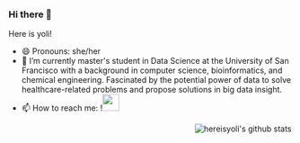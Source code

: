 ### Hi there 👋
Here is yoli!
- 😄 Pronouns: she/her
- 🔭 I’m currently master's student in Data Science at the University of San Francisco with a background in computer science, bioinformatics, and chemical engineering. Fascinated by the potential power of data to solve healthcare-related problems and propose solutions in big data insight.
- 📫 How to reach me: !<a href="https://www.linkedin.com/in/you-yoli-wu/"><img src="https://www.google.com/url?sa=i&url=https%3A%2F%2Fwww.flaticon.com%2Ffree-icon%2Flinkedin-logo_61109&psig=AOvVaw0GBRdhG8bizOzptyxJwMRT&ust=1649308403837000&source=images&cd=vfe&ved=0CAoQjRxqFwoTCPDRnN7W_vYCFQAAAAAdAAAAABAD" width="30px" height="30px"></a>
<img align="right" src="https://github-readme-stats.vercel.app/api/top-langs/?username=hereisyoli&layout=compact" alt="hereisyoli's github stats"/>

<!--
**hereisyoli/hereisyoli** is a ✨ _special_ ✨ repository because its `README.md` (this file) appears on your GitHub profile.

Here are some ideas to get you started:

- 🔭 I’m currently working on ...
- 🌱 I’m currently learning ...
- 👯 I’m looking to collaborate on ...
- 🤔 I’m looking for help with ...
- 💬 Ask me about ...
- 📫 How to reach me: ...
- 😄 Pronouns: ...
- ⚡ Fun fact: ...
-->
